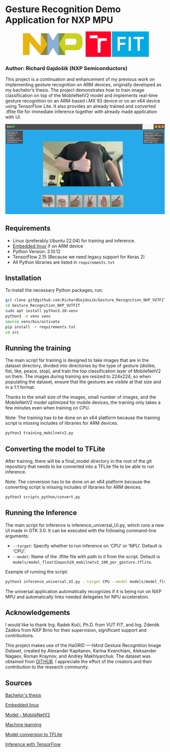 # Gesture Recognition Demo Application for NXP MPU 
<p align="middle">
<img title="NXP" alt="" src="readme_images/2560px-NXP-Logo.svg.png" width="200">
<img title="VUT FIT" alt="" src="readme_images/vut_fit_logo.png"width="200">
</p>

### Author: Richard Gajdošík (NXP Semiconductors)

This project is a continuation and enhancement of my previous work on implementing gesture recognition on ARM devices, originally developed as my bachelor’s thesis. The project demonstrates how to train image classification on top of the MobileNetV2 model and implements real-time gesture recognition on an ARM-based i.MX 93 device or on an x64 device using TensorFlow Lite. It also provides an already trained and converted .tflite file for immediate inference together with already made application with UI.

<img title="Me gesturing" alt="" src="readme_images/me_gesturing_2.png">

## Requirements

- Linux (preferably Ubuntu 22.04) for training and inference.
- [Embedded linux](https://www.nxp.com/design/design-center/software/embedded-software/i-mx-software/embedded-linux-for-i-mx-applications-processors:IMXLINUX) if on ARM device 
- Python Version: 3.10.12
- TensorFlow 2.15 (Because we need legacy support for Keras 2)
- All Python libraries are listed in `requirements.txt`

## Installation

To install the necessary Python packages, run:

```bash
git clone git@github.com:RichardGajdosik/Gesture_Recognition_NXP_VUTFIT.git
cd Gesture_Recognition_NXP_VUTFIT
sudo apt install python3.10-venv
python3 -m venv venv
source venv/bin/activate
pip install -r requirements.txt
cd src
```
## Running the training

The main script for training is designed to take images that are in the dataset directory, divided into directories by the type of gesture (dislike, fist, like, peace, stop), and train the top classification layer of MobileNetV2 on them. The images during training are resized to 224x224, so when populating the dataset, ensure that the gestures are visible at that size and in a 1:1 format.

Thanks to the small size of the images, small number of images, and the MobileNetV2 model optimized for mobile devices, the training only takes a few minutes even when training on CPU.

Note: The training has to be done on an x64 platform because the training script is missing includes of libraries for ARM devices.

```bash
python3 training_mobilnetv2.py
```

## Converting the model to TFLite

After training, there will be a final_model directory in the root of the git repository that needs to be converted into a TFLite file to be able to run inference.

Note: The conversion has to be done on an x64 platform because the converting script is missing includes of libraries for ARM devices.


```bash
python3 scripts_python/convert.py
```

## Running the Inference

The main script for inference is inference_universal_UI.py, which runs a new UI made in GTK 3.0. It can be executed with the following command-line arguments:
- `--target`: Specify whether to run inference on ‘CPU’ or ‘NPU’. Default is 'CPU'.
- `--model`: Name of the .tflite file with path to it from the script. Default is `models/model_float32epoch20_mobilnetv2_100_per_gesture.tflite`.

Example of running the script:

```bash
python3 inference_universal_UI.py --target CPU --model models/model_float32epoch20_mobilnetv2_100_per_gesture.tflite
```

The universal application automatically recognizes if it is being run on NXP MPU and automatically links needed delegates for NPU acceleration.

## Acknowledgements
I would like to thank Ing. Radek Kočí, Ph.D. from VUT FIT, and Ing. Zdeněk Záděra from NXP Brno for their supervision, significant support and contributions.


This project makes use of the HaGRID — HAnd Gesture Recognition Image Dataset, created by Alexander Kapitanov, Karina Kvanchiani, Aleksander Nagaev, Roman Kraynov, and Andrey Makhlyarchuk. The dataset was obtained from [GITHUB](https://github.com/hukenovs/hagrid). I appreciate the effort of the creators and their contribution to the research community.

## Sources

[Bachelor's thesis](https://github.com/RichardGajdosik/Gesture_Recognition_NXP_VUTFIT)

[Embedded linux](https://www.nxp.com/docs/en/user-guide/IMX_LINUX_USERS_GUIDE.pdf)

[Model - MobileNetV2](https://www.tensorflow.org/api_docs/python/tf/keras/applications/mobilenet_v2/MobileNetV2)

[Machine learning](https://www.nxp.com/docs/en/user-guide/IMX-MACHINE-LEARNING-UG.pdf)

[Model conversion to TFLite](https://www.tensorflow.org/lite/models/convert)

[Inference with TensorFlow](https://www.tensorflow.org/lite/guide/inference)
